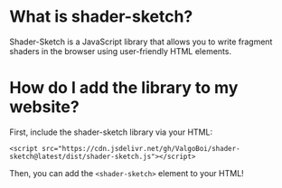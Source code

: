 # What is shader-sketch?
Shader-Sketch is a JavaScript library that allows you to write fragment shaders in the browser using user-friendly HTML elements.

# How do I add the library to my website?
First, include the shader-sketch library via your HTML:

`<script src="https://cdn.jsdelivr.net/gh/ValgoBoi/shader-sketch@latest/dist/shader-sketch.js"></script>`

Then, you can add the `<shader-sketch>` element to your HTML!